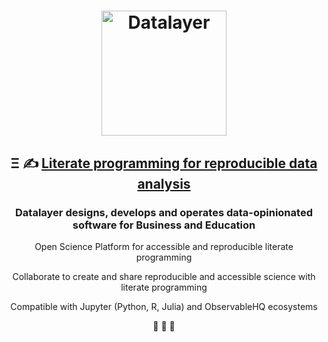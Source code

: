 <h1 align="center">
  <img
      alt="Datalayer"
      src="https://assets.datalayer.design/datalayer-25.svg"
      width="200"
    />
</h1>

<h2 align="center">
  Ξ ✍️ <a href="https://datalayer.io">Literate programming for reproducible data analysis</a>
</h2>

<h3 align="center">
  Datalayer designs, develops and operates data-opinionated software for Business and Education
</h3>

<p align="center">
  Open Science Platform for accessible and reproducible literate programming
</p>

<p align="center">
  Collaborate to create and share reproducible and accessible science with literate programming
</p>

<p align="center">
  Compatible with Jupyter (Python, R, Julia) and ObservableHQ ecosystems
</p>

<p align="center">
  🧬 🔭 📐
</p>
